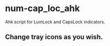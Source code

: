 # num-cap_loc_ahk
Ahk script for LumLock and CapsLock indicators.

## Change tray icons as you wish. 
